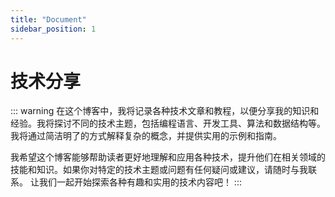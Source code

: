 ```yaml
---
title: "Document"
sidebar_position: 1
---
```


# 技术分享

::: warning
在这个博客中，我将记录各种技术文章和教程，以便分享我的知识和经验。我将探讨不同的技术主题，包括编程语言、开发工具、算法和数据结构等。我将通过简洁明了的方式解释复杂的概念，并提供实用的示例和指南。

我希望这个博客能够帮助读者更好地理解和应用各种技术，提升他们在相关领域的技能和知识。如果你对特定的技术主题或问题有任何疑问或建议，请随时与我联系。
让我们一起开始探索各种有趣和实用的技术内容吧！
:::














